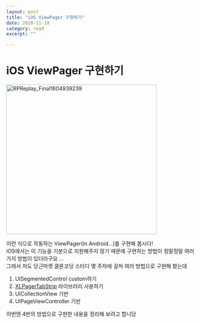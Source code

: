 ```yaml
---
layout: post
title: "iOS ViewPager 구현하기" 
date: 2020-11-10
category: read 
excerpt: ""

---
```


# iOS ViewPager 구현하기

<img src="https://user-images.githubusercontent.com/28949235/98568141-1d11c300-22f4-11eb-8c55-5aca6507803f.gif" alt="RPReplay_Final1604939239" width=400px />

이런 식으로 작동하는 ViewPager(in Android...)를 구현해 봅시다!  
iOS에서는 이 기능을 기본으로 지원해주지 않기 때문에 구현하는 방법이 정말정말 여러가지 방법이 있더라구요 ...  
그래서 저도 당근마켓 클론코딩 스터디 몇 주차에 걸쳐 여러 방법으로 구현해 봤는데

1. UISegmentedControl custom하기
2. [XLPagerTabStrip](https://github.com/xmartlabs/XLPagerTabStrip) 라이브러리 사용하기
3. UICollectionView 기반
4. UIPageViewController 기반

이번엔 4번의 방법으로 구현한 내용을 정리해 보려고 합니당











